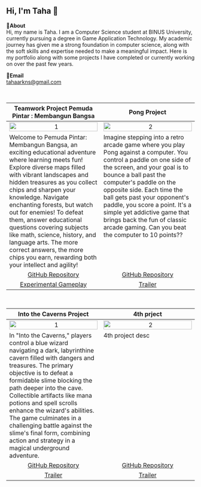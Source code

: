 Hi, I'm Taha 👋
---
**📌About** <br>
Hi, my name is Taha. I am a Computer Science student at BINUS University, currently pursuing a degree in Game Application Technology. My academic journey has given me a strong foundation in computer science, along with the soft skills and expertise needed to make a meaningful impact. Here is my portfolio along with some projects I have completed or currently working on over the past few years.

**📩Email** <br>
tahaarkns@gmail.com

<br>

<table width="100%">
  <thead>
    <tr>
      <th width="50%" align="center"><a>Teamwork Project Pemuda Pintar :  Membangun Bangsa </a></th> <!--tittle-->
      <th width="50%" align="center"><a>Pong Project</a></th> <!--tittle-->
    </tr>
  </thead>
  <tbody>
    <tr>
      <td align="center">
        <img src="https://tahaarkns.notion.site/image/https%3A%2F%2Fprod-files-secure.s3.us-west-2.amazonaws.com%2Ff788d9fa-15b6-4fa7-a6bb-9adb06ced371%2F1f29415a-ed31-4787-9fa7-a04752889db1%2Fimage.png?table=block&id=111351bb-6c93-8045-9841-f21e8df25f28&spaceId=f788d9fa-15b6-4fa7-a6bb-9adb06ced371&width=1180&userId=&cache=v2" alt="1" style="width:100%;height:auto;">
      </td>
      <td align="center">
        <img src="https://private-user-images.githubusercontent.com/158982279/346267378-882dfbf4-be11-4c17-945e-c0947af7a08c.JPG?jwt=eyJhbGciOiJIUzI1NiIsInR5cCI6IkpXVCJ9.eyJpc3MiOiJnaXRodWIuY29tIiwiYXVkIjoicmF3LmdpdGh1YnVzZXJjb250ZW50LmNvbSIsImtleSI6ImtleTUiLCJleHAiOjE3MjgxMDg1NTUsIm5iZiI6MTcyODEwODI1NSwicGF0aCI6Ii8xNTg5ODIyNzkvMzQ2MjY3Mzc4LTg4MmRmYmY0LWJlMTEtNGMxNy05NDVlLWMwOTQ3YWY3YTA4Yy5KUEc_WC1BbXotQWxnb3JpdGhtPUFXUzQtSE1BQy1TSEEyNTYmWC1BbXotQ3JlZGVudGlhbD1BS0lBVkNPRFlMU0E1M1BRSzRaQSUyRjIwMjQxMDA1JTJGdXMtZWFzdC0xJTJGczMlMkZhd3M0X3JlcXVlc3QmWC1BbXotRGF0ZT0yMDI0MTAwNVQwNjA0MTVaJlgtQW16LUV4cGlyZXM9MzAwJlgtQW16LVNpZ25hdHVyZT1iZmZlZjE3NmI1ZGZmNWZkZTBlZGM1YTE0OTc5NjdiNDFjZTZhY2QzOTllMjg5NzMwNzYzNjYzNGNlMGE5NGY0JlgtQW16LVNpZ25lZEhlYWRlcnM9aG9zdCJ9.BBrcf6ngrBJBEosZktDhKM0IIHLaEZQM1j9WEmo6uXo" alt="2" style="width:100%;height:auto;">
      </td>
    </tr>
    <tr>
      <td valign="text-top"> Welcome to Pemuda Pintar: Membangun Bangsa, an exciting educational adventure where learning meets fun! Explore diverse maps filled with vibrant landscapes and hidden treasures as you collect chips and sharpen your knowledge. Navigate enchanting forests, but watch out for enemies! To defeat them, answer educational questions covering subjects like math, science, history, and language arts. The more correct answers, the more chips you earn, rewarding both your intellect and agility! </td> <!--desc-->
      <td valign="text-top">Imagine stepping into a retro arcade game where you play Pong against a computer. You control a paddle on one side of the screen, and your goal is to bounce a ball past the computer's paddle on the opposite side. Each time the ball gets past your opponent's paddle, you score a point. It's a simple yet addictive game that brings back the fun of classic arcade gaming. Can you beat the computer to 10 points??

</td> <!--desc-->
    </tr>
    <tr>
      <td align="center"><a href="https://tahaarkns.notion.site/tahaarkns-io-10f351bb6c938022825bff9c1fcedbf7#:~:text=ALT-,Teamwork,-Project%20Pemuda%20Pintar">GitHub Repository</a></td> <!--link1-->
      <td align="center"><a href="https://github.com/tahaarkns/PongProject">GitHub Repository</a></td> <!--link2-->
    </tr>
    <tr>
      <td align="center"><a href="https://drive.google.com/file/d/17oNypi6KWSbAC4nvyVtsq50uvpzTU2Eh/view">Experimental Gameplay</a></td> <!--link1-->
      <td align="center"><a href="trailer game ---">Trailer</a></td> <!--link2-->
    </tr>
  </tbody>
</table>


<br>


<table width="100%">
  <thead>
    <tr>
      <th width="50%" align="center"><a>Into the Caverns Project</a></th> <!--tittle 3-->
      <th width="50%" align="center"><a>4th prject</a></th> <!--tittle 4-->
    </tr>
  </thead>
  <tbody>
    <tr>
      <td align="center">
        <img src="https://private-user-images.githubusercontent.com/158982279/346654080-5592aa40-b2b6-4968-affc-b42e7b17a288.JPG?jwt=eyJhbGciOiJIUzI1NiIsInR5cCI6IkpXVCJ9.eyJpc3MiOiJnaXRodWIuY29tIiwiYXVkIjoicmF3LmdpdGh1YnVzZXJjb250ZW50LmNvbSIsImtleSI6ImtleTUiLCJleHAiOjE3Mjc4MzM4NDMsIm5iZiI6MTcyNzgzMzU0MywicGF0aCI6Ii8xNTg5ODIyNzkvMzQ2NjU0MDgwLTU1OTJhYTQwLWIyYjYtNDk2OC1hZmZjLWI0MmU3YjE3YTI4OC5KUEc_WC1BbXotQWxnb3JpdGhtPUFXUzQtSE1BQy1TSEEyNTYmWC1BbXotQ3JlZGVudGlhbD1BS0lBVkNPRFlMU0E1M1BRSzRaQSUyRjIwMjQxMDAyJTJGdXMtZWFzdC0xJTJGczMlMkZhd3M0X3JlcXVlc3QmWC1BbXotRGF0ZT0yMDI0MTAwMlQwMTQ1NDNaJlgtQW16LUV4cGlyZXM9MzAwJlgtQW16LVNpZ25hdHVyZT03OTA1NThlN2YxNTVmNWVjZGIzYzUyNDk1N2FkYTc0MThhYmYxNzJlZjdlMTljYzdiNGI2MjJkYzBiZmFjNDVjJlgtQW16LVNpZ25lZEhlYWRlcnM9aG9zdCJ9._hCl2SPUG54LL8DoN7o219IkRCTLeXcEY3y1eLTKYD8" alt="1" style="width:100%;height:auto;">
      </td>
      <td align="center">
        <img src="---" alt="2" style="width:100%;height:auto;">
      </td>
    </tr>
    <tr>
      <td valign="text-top">In "Into the Caverns," players control a blue wizard navigating a dark, labyrinthine cavern filled with dangers and treasures. The primary objective is to defeat a formidable slime blocking the path deeper into the cave. Collectible artifacts like mana potions and spell scrolls enhance the wizard's abilities. The game culminates in a challenging battle against the slime's final form, combining action and strategy in a magical underground adventure.</td> <!--desc-->
      <td valign="text-top">4th project desc </td> <!--desc-->
    </tr>
    <tr>
      <td align="center"><a href="https://github.com/tahaarkns/Into-the-Caverns">GitHub Repository</a></td> <!--link 3-->
      <td align="center"><a href="---">GitHub Repository</a></td> <!--link 4-->
    </tr>
    <tr>
      <td align="center"><a href="into the caverns trailers">Trailer</a></td> <!--link 3-->
      <td align="center"><a href="4th project trailer">Trailer</a></td> <!--link 4-->
    </tr>
  </tbody>
</table>

